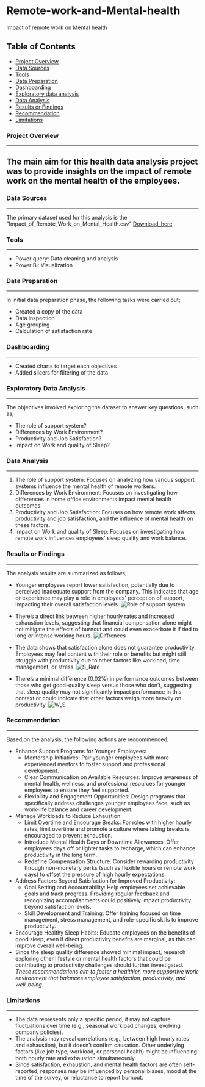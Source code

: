 # Remote-work-and-Mental-health
Impact of remote work on Mental health

## Table of Contents

- [Project Overview](#project_overview)
- [Data Sources](#data_sources)
- [Tools](#tools)
- [Data Preparation](#data-preparation)
- [Dashboarding](#dashboarding)
- [Exploratory data analysis](#exploratory-data-analysis)
- [Data Analysis](#data-analysis)
- [Results or Findings](#results-or-findings)
- [Recommendation](#recommendation)
- [Limitations](#limitations)

### Project Overview
---

The main aim for this health data analysis project was to provide insights on the impact of remote work on the mental health of the employees.
---

### Data Sources
---

The primary dataset used for this analysis is the "Impact_of_Remote_Work_on_Mental_Health.csv" [Download_here](https://www.kaggle.com/datasets/waqi786/remote-work-and-mental-health/data)

### Tools
---

- Power query: Data cleaning and analysis
- Power Bi: Visualization

### Data Preparation
---

In initial data preparation phase, the following tasks were carried out;
- Created a copy of the data
- Data inspection
- Age grouping
- Calculation of satisfaction rate

### Dashboarding
---

- Created charts to target each objectives
- Added slicers for filtering of the data

### Exploratory Data Analysis
---

The objectives involved exploring the dataset to answer key questions, such as;
- The role of support system?
- Differences by Work Environment?
- Productivity and Job Satisfaction?
- Impact on Work and quality of Sleep?

### Data Analysis
---

1. The role of support system: Focuses on analyzing how various support systems influence the mental health of remote workers.
2. Differences by Work Environment: Focuses on investigating how differences in home office environments impact mental health outcomes.
3. Productivity and Job Satisfaction: Focuses on how remote work affects productivity and job satisfaction, and the influence of mental health on these factors.
3. Impact on Work and quality of Sleep: Focuses on investigating how remote work influences employees' sleep quality and work balance.

### Results or Findings
---

The analysis results are summarized as follows;
- Younger employees report lower satisfaction, potentially due to perceived inadequate support from the company. This indicates that age or experience may play a role in employees' perception of support, impacting their overall satisfaction levels.
![Role of support system](https://github.com/user-attachments/assets/02bb391c-68d9-4f24-9db8-9e8aa76a7752)

- There’s a direct link between higher hourly rates and increased exhaustion levels, suggesting that financial compensation alone might not mitigate the effects of burnout and could even exacerbate it if tied to long or intense working hours.
![Diffrences](https://github.com/user-attachments/assets/10643d1b-0d6e-4250-b574-be67c2e79d63)

- The data shows that satisfaction alone does not guarantee productivity. Employees may feel content with their role or benefits but might still struggle with productivity due to other factors like workload, time management, or stress.
![S_Rate](https://github.com/user-attachments/assets/575ef7a7-e46c-45fb-b724-bc5b99f0f79d)

- There’s a minimal difference (0.02%) in performance outcomes between those who get good-quality sleep versus those who don’t, suggesting that sleep quality may not significantly impact performance in this context or could indicate that other factors weigh more heavily on productivity.
![W_S](https://github.com/user-attachments/assets/5b242233-b7d2-4b64-8c38-3465af430c64)

### Recommendation
---

Based on the analysis, the following actions are reccommended;
- Enhance Support Programs for Younger Employees:
  - Mentorship Initiatives: Pair younger employees with more experienced mentors to foster support and professional development.
  - Clear Communication on Available Resources: Improve awareness of mental health, wellness, and professional resources for younger employees to ensure they feel supported.
  - Flexibility and Engagement Opportunities: Design programs that specifically address challenges younger employees face, such as work-life balance and career development.
- Manage Workloads to Reduce Exhaustion:
  - Limit Overtime and Encourage Breaks: For roles with higher hourly rates, limit overtime and promote a culture where taking breaks is encouraged to prevent exhaustion.
  - Introduce Mental Health Days or Downtime Allowances: Offer employees days off or lighter tasks to recharge, which can enhance productivity in the long term.
  - Redefine Compensation Structure: Consider rewarding productivity through non-monetary perks (such as flexible hours or remote work days) to offset the pressure of high hourly expectations.
- Address Factors Beyond Satisfaction for Improved Productivity:
  - Goal Setting and Accountability: Help employees set achievable goals and track progress. Providing regular feedback and recognizing accomplishments could positively impact productivity beyond satisfaction levels.
  - Skill Development and Training: Offer training focused on time management, stress management, and role-specific skills to improve productivity.
- Encourage Healthy Sleep Habits: Educate employees on the benefits of good sleep, even if direct productivity benefits are marginal, as this can improve overall well-being.
- Since the sleep quality difference showed minimal impact, research exploring other lifestyle or mental health factors that could be contributing to productivity challenges should further investigated.
*These recommendations aim to foster a healthier, more supportive work environment that balances employee satisfaction, productivity, and well-being.*

### Limitations
---

- The data represents only a specific period, it may not capture fluctuations over time (e.g., seasonal workload changes, evolving company policies).
- The analysis may reveal correlations (e.g., between high hourly rates and exhaustion), but it doesn’t confirm causation. Other underlying factors (like job type, workload, or personal health) might be influencing both hourly rate and exhaustion simultaneously.
- Since satisfaction, exhaustion, and mental health factors are often self-reported, responses may be influenced by personal biases, mood at the time of the survey, or reluctance to report burnout.
